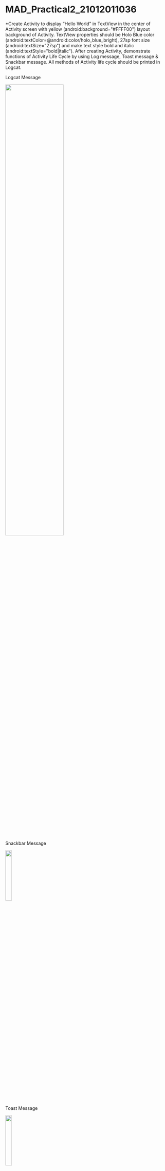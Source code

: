 # MAD_Practical2_21012011036
*Create Activity to display “Hello World” in TextView in the center of Activity screen with yellow (android:background="#FFFF00") layout background of Activity. TextView properties should be Holo Blue color (android:textColor=@android:color/holo_blue_bright), 27sp font size (android:textSize="27sp") and make text style bold and italic (android:textStyle="bold|italic"). After creating Activity, demonstrate functions of Activity Life Cycle by using Log message, Toast message & Snackbar message. All methods of Activity life cycle should be printed in Logcat.

Logcat Message

<img src="https://github.com/Krishna7249/MAD_Practical2_21012011036/assets/98690735/23236cc7-449c-4025-822f-1c10979dd7cb" width=60% height=60%>

Snackbar Message

<img src="https://github.com/Krishna7249/MAD_Practical2_21012011036/assets/98690735/f1fd0e47-baa6-4277-a843-9bdec315f80b" width=20% height=20%>

Toast Message

<img src="https://github.com/Krishna7249/MAD_Practical2_21012011036/assets/98690735/e54789c1-db23-4506-a27c-c187628b3266" width=20% height=20%>
